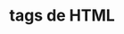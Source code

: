 # tags de HTML

 <!-- (head) => cabeça do HTML, carrega tudo antes do corpo do html -->

 <!-- (body) => corpo do HTML-->

 <!-- (strong) => é uma tag para deixar as palavras em negrito, e é uma tag que tem abrimento e fechamento ex "(<strong> abrimento) e (</strong> fechamento)" -->

 <!-- (i) => é uma tag para deixar as palavras em italico, e tambem é uma tag que tem abrimento e fechameto  -->

  <!--  a tag <input>, permite aos usuários inserirem dados em um formulário, a tag <input> é um elemento vazio (ou void element), o que significa que ela não tem conteúdo interno e, portanto, não precisa de uma tag de fechamento (como </input>).  -->

  <!-- a tag (img) => serve para carregar uma imagem no html e também é um (void element) isso significa que ela não precisa de uma tag de fechamento  -->

   <!-- a tag (h1) => é usada como titulo no html-->

   <!-- a tag (h2) => é usada como sub titulo no html -->

   <!-- a tag (p) => é usado como parágrafo no html -->

 <!-- a tag (u) => é usado para deixa um traço debaixo das palavras no html  -->

  <!-- a tag (mark) => é usado para marcar uma palavra no html -->

   <!-- a tag (blockquote) => serve para fazer uma citação ao seu texto -->

 <!-- A tag <ol> (Ordered List) é usada para criar listas ordenadas, ou seja, listas em que a ordem dos itens é importante e é representada por números, letras ou algarismos romanos. -->

   <!-- A tag <li> (List Item) define um item de lista dentro de listas ordenadas (<ol>) ou não ordenadas (<ul>). Ela é usada para marcar cada elemento individual em uma lista. -->

   <!-- a tag <ul> (Unordered List) é usada para criar listas não ordenadas, ou seja, listas em que a ordem dos itens não é relevante (normalmente exibidas com marcadores, como pontos ou traços). -->

 <!-- a tag (a) => Usada para criar links para outras páginas, arquivos ou seções da mesma página. -->

 <!-- a tag (title) => você pode colocar um texto explicativo que aparece quando você passa o mouse por cima de um link. -->

 <!-- a tag (target) => O atributo target é usado para definir onde o link será aberto, exemplo como abrir na propria pagina ou em outra  -->

 <!-- A tag (form) é um dos elementos mais importantes no HTML quando se trata de interação do usuário com uma página web. Ela cria um container para agrupar campos de entrada e controlar como os dados são enviados para um servidor. -->

 <!-- a tag (action):
Especifica a URL para onde os dados do formulário serão enviados
Exemplo: action="/processar-dados.php" -->

<!-- a tag (method)
Define o método HTTP para envio dos dados:
GET: Os dados são visíveis na URL (limitado em tamanho)
POST: Os dados são enviados no corpo da requisição (mais seguro) -->

<!-- a tag (autocomplete) é uma funcionalidade importante para formulários HTML que controla como os navegadores podem preencher automaticamente os campos de entrada. -->

<!-- Os colchetes [] no atributo name de um input são usados principalmente em formulários que enviarão dados para processamento em PHP (ou linguagens similares) Permite enviar múltiplos valores com o mesmo nome
No backend (PHP especialmente), os valores serão recebidos como um array
Exemplo em PHP -->

<!-- O atributo "disabled" desativa um elemento de formulário -->

<!-- O atributo "onsubmit" em um formulário HTML é um manipulador de eventos (event handler) que serve para executar um script JavaScript quando o formulário está prestes a ser enviado (submetido). -->

<!-- O elemento <select> é o contêiner para as opções da sua lista. Ele representa o controle em si, o "caixote" onde as escolhas serão exibidas. -->

<!-- O elemento <option> é usado exclusivamente dentro de um elemento <select> (ou, mais raramente, dentro de um <datalist>) para representar uma única escolha ou um item individual em uma lista de opções. Pense nele como um item de menu em um menu suspenso. -->

<!-- O atributo "multiple" é um atributo booleano (não requer um valor, apenas sua presença já ativa a funcionalidade) que, quando adicionado ao elemento <select>, permite que o usuário selecione mais de uma opção na lista. -->

<!-- O atributo selected é um atributo booleano (assim como multiple no <select>) que, quando presente em um elemento <option>, indica que essa opção deve ser pré-selecionada quando a página é carregada. -->

<!-- O elemento <textarea> é usado para criar um campo de entrada de texto de múltiplas linhas. -->

<!--  tag <b> é aplicar um estilo visual que torna o texto mais pesado ou grosso em comparação com o texto ao redor. Isso serve para chamar a atenção para certas palavras ou frases. -->

<!-- A tag <sup> é usada para exibir texto como sobrescrito. Isso significa que o texto dentro de <sup> será renderizado acima da linha base do texto normal e, geralmente, em um tamanho de fonte menor. -->

<!-- A tag <sub> é usada para exibir texto como subscrito. Isso significa que o texto dentro de <sub> será renderizado abaixo da linha base do texto normal e, geralmente, também em um tamanho de fonte menor. -->

<!-- O que é a tag <strong> no HTML?
A tag <strong> em HTML é usada para indicar que o texto que ela envolve tem forte importância, seriedade ou urgência. Visualmente, a maioria dos navegadores renderiza o texto dentro de <strong> em negrito, mas o propósito principal dessa tag vai além da mera apresentação visual. -->

<!-- A tag <div> (de "division") é um dos elementos mais fundamentais e amplamente utilizados no HTML. Ela é um contêiner genérico de nível de bloco que não possui nenhum significado semântico próprio. Sua principal função é agrupar outros elementos HTML para que possam ser estilizados com CSS ou manipulados com JavaScript. --> 

<!-- A tag <span> é um elemento HTML em linha (inline) e genérico que, assim como a <div>, não possui nenhum significado semântico próprio. Ela é usada para agrupar pequenos trechos de conteúdo dentro de um bloco maior (como um parágrafo, um cabeçalho, etc.) para que possam ser estilizados com CSS ou manipulados com JavaScript sem afetar o layout de bloco da página. -->

<!-- O que é a tag <fieldset> no HTML?
A tag <fieldset> é um elemento HTML que serve para agrupar elementos relacionados dentro de um formulário. Ela cria uma caixa visual em torno de um conjunto de controles de formulário (como campos de texto, radio buttons, checkboxes, etc.), ajudando a organizar o formulário e a melhorar a acessibilidade e a usabilidade.  a tag <legend> (que sempre deve ser usada em conjunto) fornece um contexto importante.  -->

<!-- A tag <video> permite que os navegadores exibam vídeos sem a necessidade de plugins externos (como o Flash, que era comum no passado). Ela fornece uma forma padronizada e acessível de adicionar vídeos ao seu site. 

Atributos importantes da tag <video>
src: Especifica o URL do ficheiro de vídeo. No entanto, é mais comum usar a tag <source> dentro de <video> para suportar diferentes formatos de vídeo.
controls: Adiciona controlos de reprodução padrão (reproduzir, pausar, volume, ecrã inteiro, etc.) ao vídeo. É altamente recomendável incluir este atributo para que os utilizadores possam controlar o vídeo.
width e height: Define a largura e a altura do vídeo, em pixels.
autoplay: Faz com que o vídeo comece a reproduzir automaticamente assim que a página carregar. Use com moderação, pois pode ser irritante para os utilizadores.
loop: Faz com que o vídeo volte a reproduzir desde o início quando terminar.
muted: Silencia o áudio do vídeo por padrão.
poster: Especifica uma imagem para ser exibida enquanto o vídeo está a carregar ou até que o utilizador comece a reproduzir.
preload: Especifica se e como o vídeo deve ser carregado quando a página carrega. Os valores são "none" (não carregar), "metadata" (carregar apenas metadados) ou "auto" (carregar o vídeo inteiro, se o navegador achar adequado).
<source>: Permite especificar múltiplos ficheiros de vídeo em diferentes formatos (mp4, webm, ogg). O navegador escolherá o formato que melhor suporta.  A tag <track> é usada para especificar trilhas de texto cronometradas (timed text tracks) para elementos de mídia (<audio> e <video>). Ela permite adicionar legendas, closed captions, descrições, capítulos e outros metadados que são sincronizados com a reprodução do vídeo ou áudio. "kind"	(O mais importante) Define o tipo de trilha de texto. Os valores possíveis são:&lt;br>• subtitles: Legendas para traduzir o diálogo para outros idiomas.&lt;br>• captions: Transcrições do diálogo e de sons importantes (ex: "música tensa", "[telefone toca]") no mesmo idioma do áudio. Ideal para pessoas com deficiência auditiva.&lt;br>• descriptions: Descrições textuais do conteúdo visual do vídeo, para serem lidas por um leitor de tela para pessoas com deficiência visual.&lt;br>• chapters: Títulos de capítulos, usados para criar uma navegação dentro do vídeo.&lt;br>• metadata: Dados para serem usados por JavaScript. Não é visível para o usuário.

"src"	(Obrigatório) A URL (caminho) para o arquivo da trilha. O formato padrão e mais comum é o WebVTT (.vtt).

"srclang"	(Obrigatório para subtitles) Especifica o idioma da trilha (ex: pt-br para Português do Brasil, en para Inglês, es para Espanhol).

"label"	O título da trilha que será exibido no menu de legendas do player de vídeo. Ex: "Português (Brasil)".

"default"	Um atributo booleano. Se presente, indica que esta trilha deve ser habilitada por padrão, a menos que as configurações do navegador do usuário especifiquem outro idioma.
.-->

<!-- O que é a tag <iframe> no HTML?
A tag <iframe> (de "inline frame") é um elemento HTML usado para incorporar outro documento HTML (uma outra página web) dentro do documento HTML atual. Ele cria uma "janela" ou "moldura" independente dentro da sua página, exibindo o conteúdo de uma URL externa sem que o usuário precise sair da sua página.

Pense no <iframe> como se você estivesse colocando um pequeno navegador dentro do seu navegador, mostrando um site diferente. Atributos importantes da tag <iframe>
src: (Obrigatório) Especifica a URL da página que você deseja incorporar.
width e height: Definem a largura e a altura do iframe, em pixels ou em porcentagem. Se não especificados, o navegador usa um tamanho padrão.
frameborder: (Obsoleto no HTML5, mas ainda usado para compatibilidade). Controla se uma borda é exibida ao redor do iframe. Use CSS (border: none;) para um controle moderno.
allow: (Novo no HTML5) Permite ou restringe certas funcionalidades dentro do iframe, como acesso à câmera, microfone, geolocalização, etc. Por exemplo: allow="fullscreen; accelerometer; gyroscope; microphone;".
sandbox: (Importante para segurança!) Ativa um conjunto extra de restrições para o conteúdo incorporado, aumentando a segurança. Se este atributo estiver presente, o conteúdo do iframe é tratado como vindo de uma origem única e restrita. Sem nenhum valor, ele aplica todas as restrições padrão. Você pode relaxar restrições específicas (ex: sandbox="allow-forms allow-scripts").
loading: (Novo no HTML) Sugere ao navegador como carregar o iframe. eager (carrega imediatamente) ou lazy (carrega quando o iframe está próximo da viewport do usuário).
title: (Altamente recomendado para acessibilidade!) Fornece um título descritivo para o conteúdo do iframe, que é lido por leitores de tela. -->

<!-- Claro! A tag <audio> em HTML é usada para incorporar conteúdo de áudio em uma página da web, como músicas, podcasts ou efeitos sonoros, sem a necessidade de um plugin externo (como o antigo Flash Player).  A forma mais simples de usar a tag <audio> é especificando o arquivo de áudio no atributo src e incluindo o atributo controls para que o navegador exiba os controles padrão (play, pause, volume, etc.).-->